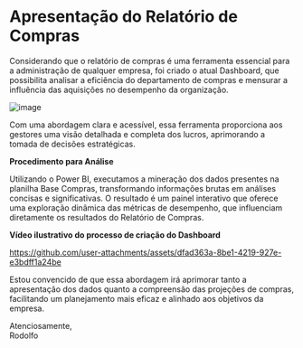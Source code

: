 # Apresentação do Relatório de Compras
Considerando que o relatório de compras é uma ferramenta essencial para a administração de qualquer empresa, foi criado o atual Dashboard, que possibilita analisar a eficiência do departamento de compras e mensurar a influência das aquisições no desempenho da organização.

![image](https://github.com/user-attachments/assets/bde98ffc-1242-4163-94fc-ab22e221eaa0)

Com uma abordagem clara e acessível, essa ferramenta proporciona aos gestores uma visão detalhada e completa dos lucros, aprimorando a tomada de decisões estratégicas.

**Procedimento para Análise**

Utilizando o Power BI, executamos a mineração dos dados presentes na planilha Base Compras, transformando informações brutas em análises concisas e significativas. O resultado é um painel interativo que oferece uma exploração dinâmica das métricas de desempenho, que influenciam diretamente os resultados do Relatório de Compras.

**Vídeo ilustrativo do processo de criação do Dashboard**


https://github.com/user-attachments/assets/dfad363a-8be1-4219-927e-e3bdff1a24be

Estou convencido de que essa abordagem irá aprimorar tanto a apresentação dos dados quanto a compreensão das projeções de compras, facilitando um planejamento mais eficaz e alinhado aos objetivos da empresa. 

Atenciosamente,  
Rodolfo


